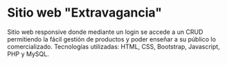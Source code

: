 # Sitio web "Extravagancia"

Sitio web responsive donde mediante un login se accede a un CRUD permitiendo la fácil gestión de productos y poder enseñar a su público lo comercializado.
Tecnologías utilizadas: HTML, CSS, Bootstrap, Javascript, PHP y MySQL.
